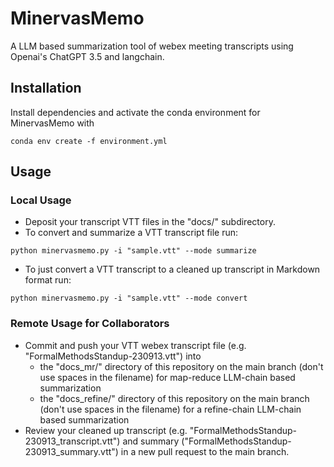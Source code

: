 # MinervasMemo
A LLM based summarization tool of webex meeting transcripts using Openai's ChatGPT 3.5 and langchain.

## Installation
Install dependencies and activate the conda environment for MinervasMemo with  

`conda env create -f environment.yml`

## Usage
### Local Usage
- Deposit your transcript VTT files in the "docs/" subdirectory.
- To convert and summarize a VTT transcript file run:
  
`python minervasmemo.py -i "sample.vtt" --mode summarize`
- To just convert a VTT transcript to a cleaned up transcript in Markdown format run:

`python minervasmemo.py -i "sample.vtt" --mode convert`

### Remote Usage for Collaborators
- Commit and push your VTT webex transcript file (e.g. "FormalMethodsStandup-230913.vtt") into 
    - the "docs_mr/" directory of this repository on the main branch (don't use spaces in the filename) for map-reduce LLM-chain based summarization
    - the "docs_refine/" directory of this repository on the main branch (don't use spaces in the filename) for a refine-chain LLM-chain based summarization
- Review your cleaned up transcript (e.g. "FormalMethodsStandup-230913_transcript.vtt") and summary ("FormalMethodsStandup-230913_summary.vtt") in a new pull request to the main branch.
